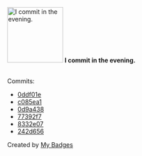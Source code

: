 <img src="https://my-badges.github.io/my-badges/evening-commits.png" alt="I commit in the evening." title="I commit in the evening." width="128">
<strong>I commit in the evening.</strong>
<br><br>

Commits:

- <a href="https://github.com/lavitalite/share-football/commit/0ddf01e970686b01588043487962907bcbb2087a">0ddf01e</a>
- <a href="https://github.com/lavitalite/promiseA-/commit/c085ea1fb9c6f7de29e82ae5f63aad83872bf192">c085ea1</a>
- <a href="https://github.com/lavitalite/survey-master/commit/0d9a438e35808cba33918ff7d3701a6bd54d679c">0d9a438</a>
- <a href="https://github.com/lavitalite/survey-master/commit/77392f77c8bb140da2731726cf308d152004ec7d">77392f7</a>
- <a href="https://github.com/lavitalite/survey-master/commit/8332e078a851925a06e6287f9da77acc0d621b66">8332e07</a>
- <a href="https://github.com/lavitalite/survey-master/commit/242d6568c232589f47172312049e1d0a47ba993b">242d656</a>


Created by <a href="https://github.com/my-badges/my-badges">My Badges</a>
